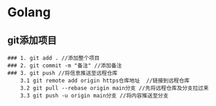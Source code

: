 # Golang

## git添加项目
    ### 1. git add . //添加整个项目
    ### 2. git commit -m "备注" //添加备注
    ### 3. git push //将信息推送至远程仓库
        3.1 git remote add origin https仓库地址  //链接到远程仓库
        3.2 git pull --rebase origin main分支 //先将远程仓库及分支拉过来
        3.3 git push -u origin main分支 //将内容推送至分支